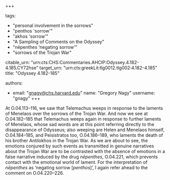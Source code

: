 +++

tags:
- "personal involvement in the sorrows"
- "penthos &#39;sorrow&#39;"
- "akhos &#39;sorrow&#39;"
- "A Sampling of Comments on the Odyssey"
- "nēpenthes ‘negating sorrow’"
- "sorrows of the Trojan War"

citable_urn: "urn:cts:CHS:Commentaries.AHCIP:Odyssey.4.182-4.185.CY72hse"
target_urn: "urn:cts:greekLit:tlg0012.tlg002:4.182-4.185"
title: "Odyssey 4.182-185"

authors:
- email: "gnagy@chs.harvard.edu"
  name: "Gregory Nagy"
  username: "gnagy"
+++

<p>At O.04.113–116, we saw that Telemachus weeps in response to the laments of Menelaos over the sorrows of the Trojan War. And now we see at O.04.182–185 that Telemachus weeps again in response to further laments of Menelaos, whose sad words are at this point referring directly to the disappearance of Odysseus; also weeping are Helen and Menelaos himself, O.04.184–185, and Peisistratos too, O.04.186–189, who laments the death of his brother Antilokhos in the Trojan War. As we are about to see, the emotions conjured by such events as transmitted in genuine narratives about the Trojan War are to be contrasted with the absence of emotions in a false narrative induced by the drug <em>nēpenthes</em>, O.04.221, which prevents contact with the emotional world of lament. For the interpretation of <em>nēpenthes</em> as ‘negating sorrow [<em>penthos</em>]’, I again refer ahead to the comment on O.04.220–226.  </p>